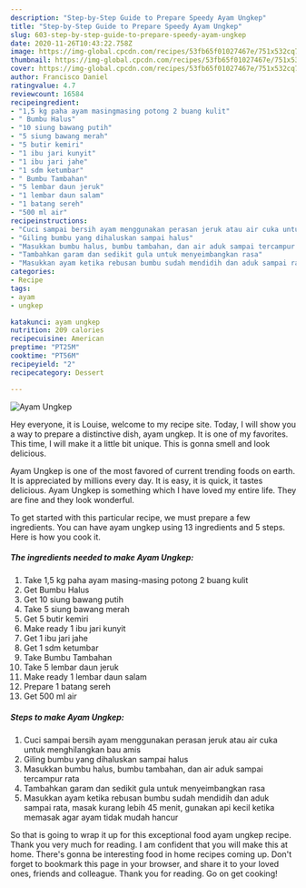 ```yaml
---
description: "Step-by-Step Guide to Prepare Speedy Ayam Ungkep"
title: "Step-by-Step Guide to Prepare Speedy Ayam Ungkep"
slug: 603-step-by-step-guide-to-prepare-speedy-ayam-ungkep
date: 2020-11-26T10:43:22.758Z
image: https://img-global.cpcdn.com/recipes/53fb65f01027467e/751x532cq70/ayam-ungkep-foto-resep-utama.jpg
thumbnail: https://img-global.cpcdn.com/recipes/53fb65f01027467e/751x532cq70/ayam-ungkep-foto-resep-utama.jpg
cover: https://img-global.cpcdn.com/recipes/53fb65f01027467e/751x532cq70/ayam-ungkep-foto-resep-utama.jpg
author: Francisco Daniel
ratingvalue: 4.7
reviewcount: 16584
recipeingredient:
- "1,5 kg paha ayam masingmasing potong 2 buang kulit"
- " Bumbu Halus"
- "10 siung bawang putih"
- "5 siung bawang merah"
- "5 butir kemiri"
- "1 ibu jari kunyit"
- "1 ibu jari jahe"
- "1 sdm ketumbar"
- " Bumbu Tambahan"
- "5 lembar daun jeruk"
- "1 lembar daun salam"
- "1 batang sereh"
- "500 ml air"
recipeinstructions:
- "Cuci sampai bersih ayam menggunakan perasan jeruk atau air cuka untuk menghilangkan bau amis"
- "Giling bumbu yang dihaluskan sampai halus"
- "Masukkan bumbu halus, bumbu tambahan, dan air aduk sampai tercampur rata"
- "Tambahkan garam dan sedikit gula untuk menyeimbangkan rasa"
- "Masukkan ayam ketika rebusan bumbu sudah mendidih dan aduk sampai rata, masak kurang lebih 45 menit, gunakan api kecil ketika memasak agar ayam tidak mudah hancur"
categories:
- Recipe
tags:
- ayam
- ungkep

katakunci: ayam ungkep 
nutrition: 209 calories
recipecuisine: American
preptime: "PT25M"
cooktime: "PT56M"
recipeyield: "2"
recipecategory: Dessert

---
```



![Ayam Ungkep](https://img-global.cpcdn.com/recipes/53fb65f01027467e/751x532cq70/ayam-ungkep-foto-resep-utama.jpg)

Hey everyone, it is Louise, welcome to my recipe site. Today, I will show you a way to prepare a distinctive dish, ayam ungkep. It is one of my favorites. This time, I will make it a little bit unique. This is gonna smell and look delicious.



Ayam Ungkep is one of the most favored of current trending foods on earth. It is appreciated by millions every day. It is easy, it is quick, it tastes delicious. Ayam Ungkep is something which I have loved my entire life. They are fine and they look wonderful.


To get started with this particular recipe, we must prepare a few ingredients. You can have ayam ungkep using 13 ingredients and 5 steps. Here is how you cook it.

<!--inarticleads1-->

##### The ingredients needed to make Ayam Ungkep:

1. Take 1,5 kg paha ayam masing-masing potong 2 buang kulit
1. Get  Bumbu Halus
1. Get 10 siung bawang putih
1. Take 5 siung bawang merah
1. Get 5 butir kemiri
1. Make ready 1 ibu jari kunyit
1. Get 1 ibu jari jahe
1. Get 1 sdm ketumbar
1. Take  Bumbu Tambahan
1. Take 5 lembar daun jeruk
1. Make ready 1 lembar daun salam
1. Prepare 1 batang sereh
1. Get 500 ml air




<!--inarticleads2-->

##### Steps to make Ayam Ungkep:

1. Cuci sampai bersih ayam menggunakan perasan jeruk atau air cuka untuk menghilangkan bau amis
1. Giling bumbu yang dihaluskan sampai halus
1. Masukkan bumbu halus, bumbu tambahan, dan air aduk sampai tercampur rata
1. Tambahkan garam dan sedikit gula untuk menyeimbangkan rasa
1. Masukkan ayam ketika rebusan bumbu sudah mendidih dan aduk sampai rata, masak kurang lebih 45 menit, gunakan api kecil ketika memasak agar ayam tidak mudah hancur




So that is going to wrap it up for this exceptional food ayam ungkep recipe. Thank you very much for reading. I am confident that you will make this at home. There's gonna be interesting food in home recipes coming up. Don't forget to bookmark this page in your browser, and share it to your loved ones, friends and colleague. Thank you for reading. Go on get cooking!
